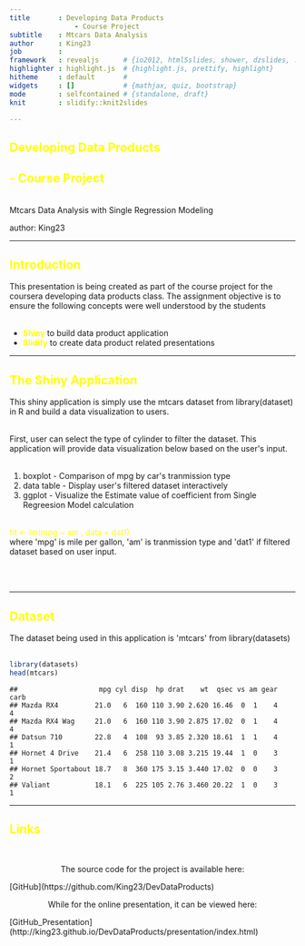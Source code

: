```yaml
---
title       : Developing Data Products 
                - Course Project  
subtitle    : Mtcars Data Analysis
author      : King23
job         : 
framework   : revealjs      # {io2012, html5slides, shower, dzslides, ...}
highlighter : highlight.js  # {highlight.js, prettify, highlight}
hitheme     : default       # 
widgets     : []            # {mathjax, quiz, bootstrap}
mode        : selfcontained # {standalone, draft}
knit        : slidify::knit2slides

---
```



## <font color="yellow">Developing Data Products 
## - Course Project </font>
<br>
Mtcars Data Analysis with Single Regression Modeling

author: King23


---

## <font color="yellow">Introduction</font>

<p style="text-align: left;" markdown="1">
This presentation is being created as part of the course project for the coursera developing data products class. The assignment objective is to ensure the following concepts were well understood by the students 
<br><br> </p>  


+ <font color="yellow">**Shiny**</font> to build data product application  
+ <font color="yellow">**Slidify**</font> to create data product related presentations

---
## <font color="yellow">The Shiny Application</font>  

<p style="text-align: left;" markdown="1">
This shiny application is simply use the mtcars dataset from library(dataset) in R and build a data visualization to users.  <br><br>

First, user can select the type of cylinder to filter the dataset. This application will provide data visualization below based on the user's input.  <br><br>

1) boxplot    - Comparison of mpg by car's tranmission type <br>
2) data table - Display user's filtered dataset interactively  <br>
3) ggplot     - Visualize the Estimate value of coefficient from Single Regreesion Model calculation  <br><br>

<font color="yellow">fit <- lm(mpg ~ am , data = dat1) </font> <br>
where 'mpg' is mile per gallon, 'am' is tranmission type and 'dat1' if filtered dataset based on user input.


<br><br> </p>

---

## <font color="yellow">Dataset</font>
<p style="text-align: left;" markdown="1">
The dataset being used in this application is 'mtcars' from  
library(datasets) <br><br> </p>  


```r
library(datasets)
head(mtcars)
```

```
##                    mpg cyl disp  hp drat    wt  qsec vs am gear carb
## Mazda RX4         21.0   6  160 110 3.90 2.620 16.46  0  1    4    4
## Mazda RX4 Wag     21.0   6  160 110 3.90 2.875 17.02  0  1    4    4
## Datsun 710        22.8   4  108  93 3.85 2.320 18.61  1  1    4    1
## Hornet 4 Drive    21.4   6  258 110 3.08 3.215 19.44  1  0    3    1
## Hornet Sportabout 18.7   8  360 175 3.15 3.440 17.02  0  0    3    2
## Valiant           18.1   6  225 105 2.76 3.460 20.22  1  0    3    1
```

---

## <font color="yellow">Links</font>
<br>
<p style="text-align: Center;" markdown="1">
The source code for the project is available here: </p> [GitHub](https://github.com/King23/DevDataProducts)  

<br>
<p style="text-align: Center;" markdown="1">
While for the online presentation, it can be viewed here: </p> [GitHub_Presentation](http://king23.github.io/DevDataProducts/presentation/index.html)
